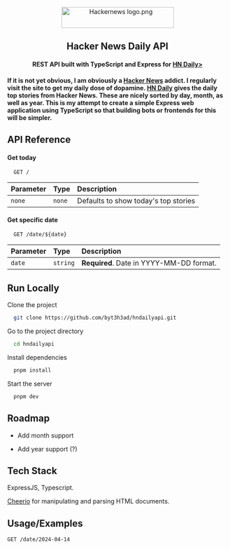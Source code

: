 <p align="center">
    <img src="https://upload.wikimedia.org/wikipedia/en/b/bf/Hackernews_logo.png" alt="Hackernews logo.png" height="48" width="257" />
    <h2 align="center">Hacker News Daily API</h2>
    <h4 align="center">REST API built with TypeScript and Express for <a href="https://www.daemonology.net/hn-daily/">HN Daily></a><h4>
</p>

If it is not yet obvious, I am obviously a [Hacker News](https://news.ycombinator.com/) addict. I regularly visit the site to get my daily dose of dopamine. [HN Daily](https://www.daemonology.net/hn-daily/) gives the daily top stories from Hacker News. These are nicely sorted by day, month, as well as year. This is my attempt to create a simple Express web application using TypeScript so that building bots or frontends for this will be simpler.





## API Reference

#### Get today

```http
  GET /
```

| Parameter | Type     | Description                |
| :-------- | :------- | :------------------------- |
| `none` | `none` | Defaults to show today's top stories |

#### Get specific date

```http
  GET /date/${date}
```

| Parameter | Type     | Description                       |
| :-------- | :------- | :-------------------------------- |
| `date`      | `string` | **Required**. Date in YYYY-MM-DD format. |


## Run Locally

Clone the project

```bash
  git clone https://github.com/byt3h3ad/hndailyapi.git
```

Go to the project directory

```bash
  cd hndailyapi
```

Install dependencies

```bash
  pnpm install
```

Start the server

```bash
  pnpm dev
```


## Roadmap

- Add month support

- Add year support (?)


## Tech Stack

ExpressJS, Typescript.

[Cheerio](https://github.com/cheeriojs/cheerio) for manipulating and parsing HTML documents. 


## Usage/Examples

```http
GET /date/2024-04-14
```


